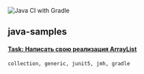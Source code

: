 ![Java CI with Gradle](https://github.com/Frechman/java-otus/workflows/Java%20CI%20with%20Gradle/badge.svg?branch=master)

## java-samples

#### [Task: Написать свою реализация ArrayList](./HW02-generics)

`collection, generic, junit5, jmh, gradle`